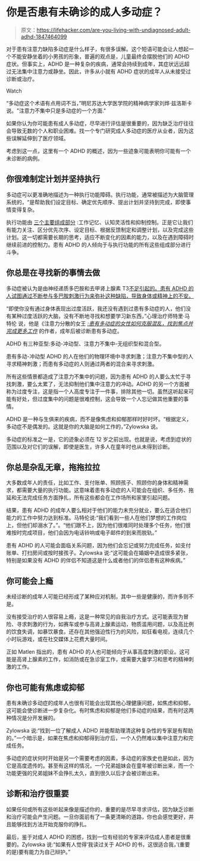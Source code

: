 # 你是否患有未确诊的成人多动症？

> 原文：<https://lifehacker.com/are-you-living-with-undiagnosed-adult-adhd-1847464099>

对于患有注意力缺陷多动症是什么样子，有很多误解。这个短语可能会让人想起一个不能安静坐着的小男孩的形象，普遍的观点是，儿童最终会摆脱他们的 ADHD 症状。但事实上，ADHD 是一种复杂的疾病，通常会持续到成年，其症状远远超过无法集中注意力或静坐。因此，许多从小就有 ADHD 症状的成年人从未接受过诊断或治疗。

Watch

“多动症这个术语有点用词不当，”明尼苏达大学医学院的精神病学家刘烨·兹洛斯卡 说。"注意力不集中只是多动症的一个方面."

如果你认为你可能患有成人多动症，尽早进行评估是很重要的，因为缺乏治疗往往会导致无数的个人和职业困难。找一个专门研究成人多动症的医疗从业者，因为这些误解延伸到了医疗领域。

考虑到这一点，这里有一个 ADHD 的概述，因为一些迹象可能表明你可能有一个未诊断的病例。

## 你很难制定计划并坚持执行

多动症可以更准确地描述为一种执行功能障碍。执行功能，通常被描述为大脑管理系统的，“是帮助我们设定目标、确定优先顺序、提出计划并坚持到完成，即使事情变得复杂。

执行功能由 [三个主要组成部分](https://www.understood.org/articles/en/what-is-executive-function) :工作记忆、认知灵活性和抑制控制。正是它让我们有能力关注、区分优先次序、设定目标、根据反馈制定和调整计划，以及完成这些计划。这一切都需要长期的思考，适应不断变化的因素的能力，以及在遇到障碍时继续前进的控制力。患有 ADHD 的人倾向于与执行功能的所有这些组成部分进行斗争。

## 你总是在寻找新的事情去做

多动症被认为是由神经递质多巴胺和去甲肾上腺素 T3[不足引起的。患有 ADHD 的人试图通过不断参与多巴胺刺激行为来弥补这种缺陷，导致身体或精神上的不安。](https://www.aacap.org/AACAP/Families_and_Youth/Facts_for_Families/FFF-Guide/ADHD_and_the_Brain-121.aspx)

“即使你没有通过身体表现出过度活跃，我还没有遇到过患有多动症的人，他们没有某种过度活跃的大脑，没有不断地寻找和想要学习新东西，”心理治疗师特里·马特伦 说，他是《注意力分散的女王 [*:患有多动症的女性如何克服混乱，找到焦点并完成更多工作*](https://terrymatlenauthor.com/the-queen-of-distraction-how-women-with-adhd-can-conquer-chaos-find-focus-and-get-more-done/) 的作者，成年后被诊断患有多动症。

ADHD 有三种亚型:多动-冲动型、注意力不集中-无组织型和混合型。

患有多动-冲动型 ADHD 的人在他们的物理环境中寻求刺激；注意力不集中型的人寻求精神刺激；而患有多动症的人则通过两者的混合来寻求刺激。

所有这些情景都造成了注意力不集中的问题，因为患有 ADHD 的人要么太忙于寻找刺激，要么太累了，无法抑制他们集中注意力的冲动。ADHD 的另一个方面被称为过度专注，这是指一个人高度专注于一件事，排除其他一切。虽然这听起来可能有好处，但过度集中的问题是很难控制，这会导致一个人忘记做其他重要的事情。

ADHD 是一种与生俱来的疾病，而不是像焦虑和抑郁那样时好时坏。“根据定义，多动症不是偶发的。这就是你的大脑是如何工作的，”Zylowska 说。

多动症的标准之一是，它的迹象必须在 12 岁之前出现。也就是说，考虑到症状的范围以及对它们的误解，即使是医生，许多人在童年时也从未得到诊断。

## 你总是杂乱无章，拖拖拉拉

大多数成年人的责任，比如工作、支付账单、照顾孩子、照顾你的身体和精神需求，都需要大量的执行功能。这意味着患有多动症的人可能会在组织、多任务、拖延和无法完成任务方面挣扎，所有这些都会在工作场所和家里引起问题。

结果，患有 ADHD 的成年人要么相对于他们的能力未充分就业，要么在适合他们能力的工作中努力达到标准。马特伦说:“我们看到一些人在他们梦想的工作岗位上，但他们却溺水了。”。“他们跟不上，因为他们很难同时处理多个任务，他们很难按时完成项目，他们会因为电话铃响或电子邮件的到来而脱轨。”

患有 ADHD 的人可能会面临关系问题，因为他们会忘记或努力完成任务，如支付账单、打扫房间或按时接孩子。Zylowska 说:“这可能会在婚姻中造成很多紧张，特别是如果没有 ADHD 的伴侣不知道这是什么或者他们的伴侣患有这种疾病。”

## **你可能会上瘾**

未经诊断的成年人可能已经形成了某种应对机制，其中一些是健康的，而许多则不是。

没有接受治疗的人很容易上瘾，这是一种常见的自我治疗方式。这可能表现为冒险、寻求刺激的行为，如赛车或参与高肾上腺素运动，物质滥用问题，以及高比例的饮食失调，如暴饮暴食。还存在其他强迫性行为的风险，如狂看电视，连续几个小时玩游戏，或在社交媒体上花费大量时间。

正如 Matlen 指出的，患有 ADHD 的人也可能倾向于从事高度刺激的职业。这可能是高肾上腺素的工作，如消防或在急诊室工作，或需要大量学习和思考的精神刺激的工作。

## **你也可能有焦虑或抑郁**

患有未确诊多动症的成年人也很有可能会出现其他心理健康问题，如焦虑和抑郁，这可能会使诊断进一步复杂化。有时焦虑和抑郁是他们多动症的结果，而有时这两种情况是分开发展的。

Zylowska 说:“找到一位了解成人 ADHD 并能帮助理清这种复杂性的专家是有帮助的。”一个暗示是，如果在焦虑和抑郁得到治疗后，一个人仍然难以集中注意力和完成任务。

多动症的症状何时开始是另一个需要考虑的因素，多动症的家族史也是如此，因为它是高度遗传的。甚至有这样的情况，一个兄弟姐妹会在童年被诊断出来，而一个功能更强的兄弟姐妹不会挣扎太久，直到很久以后才会被诊断出来。

## **诊断和治疗很重要**

如果任何或所有这些听起来像是描述你的，重要的是尽早寻求评估，因为缺乏诊断和治疗可能会产生问题。一旦你面前有了一条更清晰的道路，你也会感觉更好，并且能够找到方法开始克服你的挣扎。

最后，鉴于对成人 ADHD 的困惑，找到一位有经验的专家来评估成人患者是很重要的。Zylowska 说:“如果有人觉得‘我读过关于 ADHD 的书，这很适合我，’(重要的是)要有能力为自己辩护。”